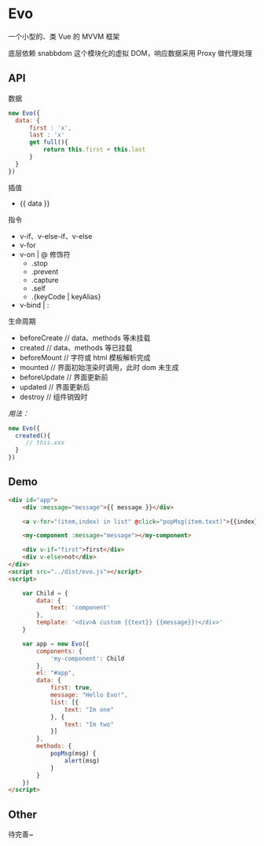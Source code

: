 # Evo

一个小型的、类 Vue 的 MVVM 框架

底层依赖 snabbdom 这个模块化的虚拟 DOM，响应数据采用 Proxy 做代理处理

## API

数据

```js
new Evo({
  data: {
      first : 'x',
      last : 'x'
      get full(){
          return this.first + this.last
      }
  }
})
```

插值

- {{ data }}

指令

- v-if、v-else-if、v-else
- v-for
- v-on | @
    修饰符
    - .stop
    - .prevent 
    - .capture 
    - .self 
    - .{keyCode | keyAlias} 
- v-bind | :

生命周期

- beforeCreate  // data、methods 等未挂载
- created       // data、methods 等已挂载
- beforeMount   // 字符或 html 模板解析完成
- mounted       // 界面初始渲染时调用，此时 dom 未生成
- beforeUpdate  // 界面更新前
- updated       // 界面更新后
- destroy       // 组件销毁时

*用法：*
```js
new Evo({
  created(){
     // this.xxx
  }
})
```

## Demo

```html
<div id="app">
    <div :message="message">{{ message }}</div>

    <a v-for="(item,index) in list" @click="popMsg(item.text)">{{index}}、{{item.text}}</a>

    <my-component :message="message"></my-component>

    <div v-if="first">first</div>
    <div v-else>not</div>
</div>
<script src="../dist/evo.js"></script>
<script>

    var Child = {
        data: {
            text: 'component'
        },
        template: '<div>A custom {{text}} {{message}}!</div>'
    }

    var app = new Evo({
        components: {
            'my-component': Child
        },
        el: "#app",
        data: {
            first: true,
            message: "Hello Evo!",
            list: [{
                text: "Im one"
            }, {
                text: "Im two"
            }]
        },
        methods: {
            popMsg(msg) {
                alert(msg)
            }
        }
    })
</script>
```

## Other

待完善~
